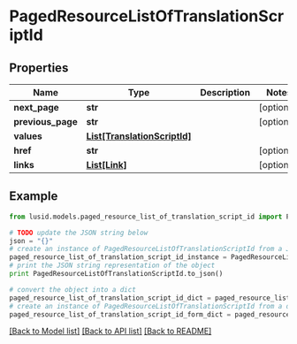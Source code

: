 # PagedResourceListOfTranslationScriptId


## Properties
Name | Type | Description | Notes
------------ | ------------- | ------------- | -------------
**next_page** | **str** |  | [optional] 
**previous_page** | **str** |  | [optional] 
**values** | [**List[TranslationScriptId]**](TranslationScriptId.md) |  | 
**href** | **str** |  | [optional] 
**links** | [**List[Link]**](Link.md) |  | [optional] 

## Example

```python
from lusid.models.paged_resource_list_of_translation_script_id import PagedResourceListOfTranslationScriptId

# TODO update the JSON string below
json = "{}"
# create an instance of PagedResourceListOfTranslationScriptId from a JSON string
paged_resource_list_of_translation_script_id_instance = PagedResourceListOfTranslationScriptId.from_json(json)
# print the JSON string representation of the object
print PagedResourceListOfTranslationScriptId.to_json()

# convert the object into a dict
paged_resource_list_of_translation_script_id_dict = paged_resource_list_of_translation_script_id_instance.to_dict()
# create an instance of PagedResourceListOfTranslationScriptId from a dict
paged_resource_list_of_translation_script_id_form_dict = paged_resource_list_of_translation_script_id.from_dict(paged_resource_list_of_translation_script_id_dict)
```
[[Back to Model list]](../README.md#documentation-for-models) [[Back to API list]](../README.md#documentation-for-api-endpoints) [[Back to README]](../README.md)


